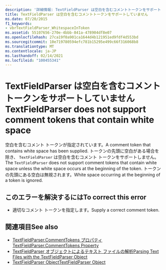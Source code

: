 ```yaml
---
description: '詳細情報: TextFieldParser は空白を含むコメントトークンをサポートしていません'
title: TextFieldParser は空白を含むコメントトークンをサポートしていません
ms.date: 07/20/2015
f1_keywords:
- vbrTextFieldParser_WhitespaceInToken
ms.assetid: 55107656-270e-4bbb-841a-478904df8e07
ms.openlocfilehash: 27ca19f0a901ca1644d4b121951ed9fdf4d553bd
ms.sourcegitcommit: 10e719780594efc781b15295e499c66f316068b8
ms.translationtype: MT
ms.contentlocale: ja-JP
ms.lasthandoff: 02/14/2021
ms.locfileid: "100455341"
---
```

# <a name="textfieldparser-does-not-support-comment-tokens-that-contain-white-space"></a><span data-ttu-id="98449-103">TextFieldParser は空白を含むコメントトークンをサポートしていません</span><span class="sxs-lookup"><span data-stu-id="98449-103">TextFieldParser does not support comment tokens that contain white space</span></span>

<span data-ttu-id="98449-104">空白を含むコメント トークンが指定されています。</span><span class="sxs-lookup"><span data-stu-id="98449-104">A comment token that contains white space has been supplied.</span></span> <span data-ttu-id="98449-105">トークンの先頭に空白がある場合を除き、 `TextFieldParser` は空白を含むコメント トークンをサポートしません。</span><span class="sxs-lookup"><span data-stu-id="98449-105">The `TextFieldParser` does not support comment tokens that contain white space unless the white space occurs at the beginning of the token.</span></span> <span data-ttu-id="98449-106">トークンの先頭にある空白は無視されます。</span><span class="sxs-lookup"><span data-stu-id="98449-106">White space occurring at the beginning of a token is ignored.</span></span>  
  
## <a name="to-correct-this-error"></a><span data-ttu-id="98449-107">このエラーを解決するには</span><span class="sxs-lookup"><span data-stu-id="98449-107">To correct this error</span></span>  
  
- <span data-ttu-id="98449-108">適切なコメント トークンを指定します。</span><span class="sxs-lookup"><span data-stu-id="98449-108">Supply a correct comment token.</span></span>  
  
## <a name="see-also"></a><span data-ttu-id="98449-109">関連項目</span><span class="sxs-lookup"><span data-stu-id="98449-109">See also</span></span>

- [<span data-ttu-id="98449-110">TextFieldParser.CommentTokens プロパティ</span><span class="sxs-lookup"><span data-stu-id="98449-110">TextFieldParser.CommentTokens Property</span></span>](xref:Microsoft.VisualBasic.FileIO.TextFieldParser.CommentTokens%2A)
- [<span data-ttu-id="98449-111">TextFieldParser オブジェクトによるテキスト ファイルの解析</span><span class="sxs-lookup"><span data-stu-id="98449-111">Parsing Text Files with the TextFieldParser Object</span></span>](../developing-apps/programming/drives-directories-files/parsing-text-files-with-the-textfieldparser-object.md)
- [<span data-ttu-id="98449-112">TextFieldParser Object</span><span class="sxs-lookup"><span data-stu-id="98449-112">TextFieldParser Object</span></span>](../language-reference/objects/textfieldparser-object.md)
